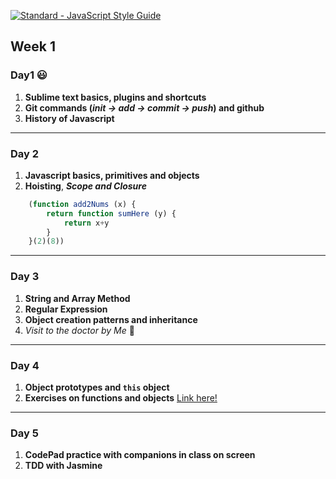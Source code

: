 [![Standard - JavaScript Style Guide](https://img.shields.io/badge/code%20style-standard-brightgreen.svg)](http://standardjs.com/)
## Week 1

### Day1 :smiley:

1. **Sublime text basics, plugins and shortcuts**
2. **Git commands (***init -> add -> commit -> push***) and github**
3. **History of Javascript**

---

### Day 2

1. **Javascript basics, primitives and objects**
2. **Hoisting**, ***Scope and Closure***
```javascript
    (function add2Nums (x) {
        return function sumHere (y) {
            return x+y
        }
    }(2)(8))
```
---

### Day 3

1. **String and Array Method**
2. **Regular Expression**
3. **Object creation patterns and inheritance**
4. *Visit to the doctor by Me* :hospital:

---

### Day 4

1. **Object prototypes and `this` object**
2. **Exercises on functions and objects** [Link here!](https://github.com/juanmaguitar/exercises-javascript/tree/master/07-exercises-functions)

---

### Day 5

1. **CodePad practice with companions in class on screen**
1. **TDD with Jasmine**


